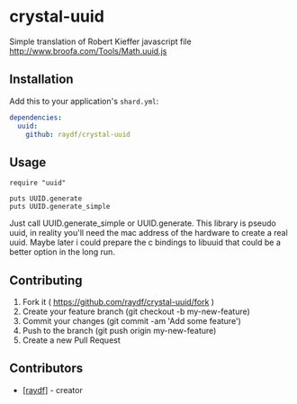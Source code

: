 # crystal-uuid

Simple translation of Robert Kieffer javascript file
http://www.broofa.com/Tools/Math.uuid.js

## Installation

Add this to your application's `shard.yml`:

```yaml
dependencies:
  uuid:
    github: raydf/crystal-uuid
```

## Usage

```crystal
require "uuid"

puts UUID.generate
puts UUID.generate_simple
```

Just call UUID.generate_simple or UUID.generate. This library is pseudo uuid, in reality you'll need the mac address of the hardware to create a real uuid. Maybe later i could prepare the c bindings to libuuid that could be a better option in the long run.


## Contributing

1. Fork it ( https://github.com/raydf/crystal-uuid/fork )
2. Create your feature branch (git checkout -b my-new-feature)
3. Commit your changes (git commit -am 'Add some feature')
4. Push to the branch (git push origin my-new-feature)
5. Create a new Pull Request

## Contributors

- [[raydf]](https://github.com/raydf)  - creator
